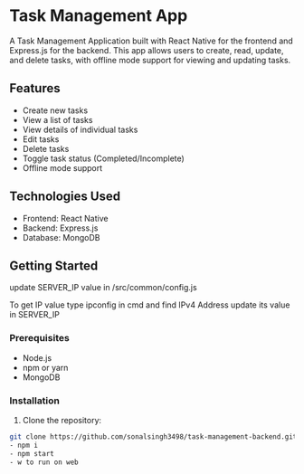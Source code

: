 # Task Management App

A Task Management Application built with React Native for the frontend and Express.js for the backend. This app allows users to create, read, update, and delete tasks, with offline mode support for viewing and updating tasks.

## Features

- Create new tasks
- View a list of tasks
- View details of individual tasks
- Edit tasks
- Delete tasks
- Toggle task status (Completed/Incomplete)
- Offline mode support

## Technologies Used

- Frontend: React Native
- Backend: Express.js
- Database: MongoDB

## Getting Started
update SERVER_IP value in /src/common/config.js

To get IP value type ipconfig in cmd and find IPv4 Address update its value in SERVER_IP
### Prerequisites

- Node.js
- npm or yarn
- MongoDB

### Installation

1. Clone the repository:

```bash
git clone https://github.com/sonalsingh3498/task-management-backend.git
- npm i
- npm start 
- w to run on web
